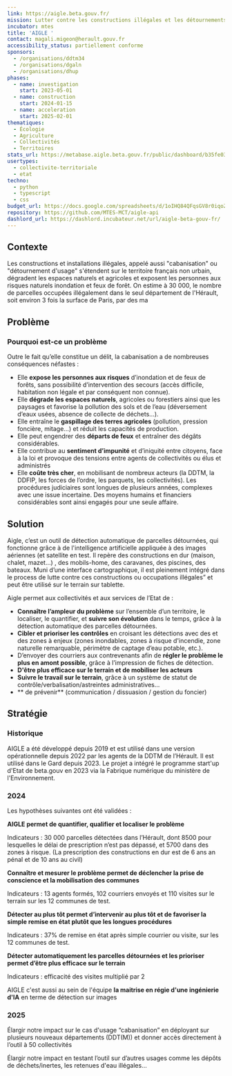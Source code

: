 ```yaml
---
link: https://aigle.beta.gouv.fr/
mission: Lutter contre les constructions illégales et les détournements d’usages d’espaces naturels, agricoles et forestiers.
incubator: mtes
title: 'AIGLE '
contact: magali.migeon@herault.gouv.fr
accessibility_status: partiellement conforme
sponsors:
  - /organisations/ddtm34
  - /organisations/dgaln
  - /organisations/dhup
phases:
  - name: investigation
    start: 2023-05-01
  - name: construction
    start: 2024-01-15
  - name: acceleration
    start: 2025-02-01
thematiques:
  - Écologie
  - Agriculture
  - Collectivités
  - Territoires
stats_url: https://metabase.aigle.beta.gouv.fr/public/dashboard/b35fe033-9bb4-4f10-a0a8-bf5809383fba
usertypes:
  - collectivite-territoriale
  - etat
techno:
  - python
  - typescript
  - css
budget_url: https://docs.google.com/spreadsheets/d/1oIHQ84QFqsGV8r0iqoZhQCcQIi4TGKJYIRNHtw4mLdU/edit?usp=sharing
repository: https://github.com/MTES-MCT/aigle-api
dashlord_url: https://dashlord.incubateur.net/url/aigle-beta-gouv-fr/
---
```

## Contexte
Les constructions et installations illégales, appelé aussi "cabanisation" ou "détournement d'usage" s'étendent sur le territoire français non urbain, dégradent les espaces naturels et agricoles et exposent les personnes aux risques naturels inondation et feux de forêt. 
On estime à 30 000,  le nombre de parcelles occupées illégalement dans le seul département de l'Hérault, soit environ 3 fois la surface de Paris, par des ma

## Problème

### Pourquoi est-ce un problème
Outre le fait qu’elle constitue un délit, la cabanisation a de nombreuses conséquences néfastes : 
- Elle **expose les personnes aux risques** d’inondation et de feux de forêts, sans possibilité d’intervention des secours (accès difficile, habitation non légale et par conséquent non connue).
- Elle **dégrade les espaces naturels**, agricoles ou forestiers ainsi que les paysages et favorise la pollution des sols et de l’eau (déversement d’eaux usées, absence de collecte de déchets…).
- Elle entraîne le **gaspillage des terres agricoles** (pollution, pression foncière, mitage…) et réduit les capacités de production.
- Elle peut engendrer des **départs de feux** et entraîner des dégâts considérables. 
- Elle contribue au **sentiment d’impunité** et d’iniquité entre citoyens, face à la loi et provoque des tensions entre agents de collectivités ou élus et administrés 
- Elle **coûte très cher**, en mobilisant de nombreux acteurs (la DDTM, la DDFIP, les forces de l’ordre, les parquets, les collectivités). Les procédures judiciaires sont longues de plusieurs années, complexes avec une issue incertaine. Des moyens humains et financiers considérables sont ainsi engagés pour une seule affaire.


## Solution
Aigle, c’est un outil de détection automatique de parcelles détournées, qui fonctionne grâce à de l'intelligence artificielle appliquée à des images aériennes (et satellite en test. Il repère des constructions en dur (maison, chalet, mazet…) , des mobils-home, des caravanes, des piscines, des bateaux. Muni d’une interface cartographique, il est pleinement intégré dans le process de lutte contre  ces constructions ou occupations illégales” et peut être utilisé sur le terrain sur tablette.  

Aigle permet aux collectivités et aux services de l’Etat de :
- **Connaître l’ampleur du problème** sur l’ensemble d’un territoire, le localiser, le quantifier, et **suivre son évolution** dans le temps, grâce à la détection automatique des parcelles détournées.
- **Cibler et prioriser les contrôles** en croisant les détections avec des et des zones à enjeux (zones inondables, zones à risque d'incendie, zone naturelle remarquable, périmètre de captage d’eau potable, etc.).
- D’envoyer des courriers aux contrevenants afin de **régler le problème le plus en amont possible**, grâce à l’impression de fiches de détection.
-  **D'être plus efficace sur le terrain et de mobiliser les acteurs** 
- **Suivre le travail sur le terrain**, grâce à un système de statut de contrôle/verbalisation/astreintes administratives...
- ** de prévenir** (communication / dissuasion / gestion du foncier)



## Stratégie

### Historique
AIGLE a été développé depuis 2019 et est utilisé dans une version opérationnelle depuis 2022 par les agents de la DDTM de l’Hérault. Il est utilisé dans le Gard depuis 2023.  Le projet a intégré le programme start'up d'Etat de beta.gouv en 2023 via la Fabrique numérique du ministère de l'Environnement.

### 2024
Les hypothèses suivantes ont été validées :

**AIGLE permet de quantifier, qualifier et localiser le problème**

Indicateurs : 30 000 parcelles détectées dans l’Hérault, dont 8500 pour lesquelles le délai de prescription n’est pas dépassé, et 5700 dans des zones à risque. (La prescription des constructions en dur est de 6 ans an pénal et de 10 ans au civil)

**Connaître et mesurer le problème permet de déclencher la prise de conscience et la mobilisation des communes**	

Indicateurs : 13 agents formés, 102 courriers envoyés et 110 visites sur le terrain sur les 12 communes de test.

**Détecter au plus tôt permet d’intervenir au plus tôt et de favoriser la simple remise en état plutôt que les longues procédures**

Indicateurs : 37% de remise en état après simple courrier ou visite, sur les 12 communes de test.

**Détecter automatiquement les parcelles détournées et les prioriser permet d’être plus efficace sur le terrain**

Indicateurs : efficacité des visites multiplié par 2

AIGLE c'est aussi au sein de l'équipe  **la maitrise en régie d'une ingénierie d'IA** en terme de détection sur images

### 2025
Élargir notre impact sur le cas d'usage “cabanisation” en déployant sur plusieurs  nouveaux départements (DDT(M)) et donner accès directement à l’outil à 50 collectivités

Élargir notre impact en testant l’outil sur d’autres usages comme les dépôts de déchets/inertes, les retenues d'eau illégales...